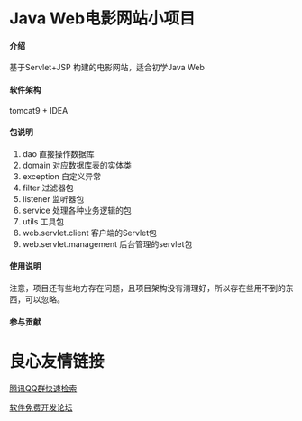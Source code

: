 # Java Web电影网站小项目

#### 介绍
基于Servlet+JSP 构建的电影网站，适合初学Java Web

#### 软件架构
   tomcat9 + IDEA


#### 包说明

1. dao 直接操作数据库
2. domain 对应数据库表的实体类
3. exception 自定义异常
4. filter 过滤器包
5. listener 监听器包
6. service 处理各种业务逻辑的包
7. utils 工具包
8. web.servlet.client 客户端的Servlet包
9. web.servlet.management 后台管理的servlet包

#### 使用说明
注意，项目还有些地方存在问题，且项目架构没有清理好，所以存在些用不到的东西，可以忽略。

#### 参与贡献


 # 良心友情链接

[腾讯QQ群快速检索](http://u.720life.cn/s/8cf73f7c)

[软件免费开发论坛](http://u.720life.cn/s/bbb01dc0)